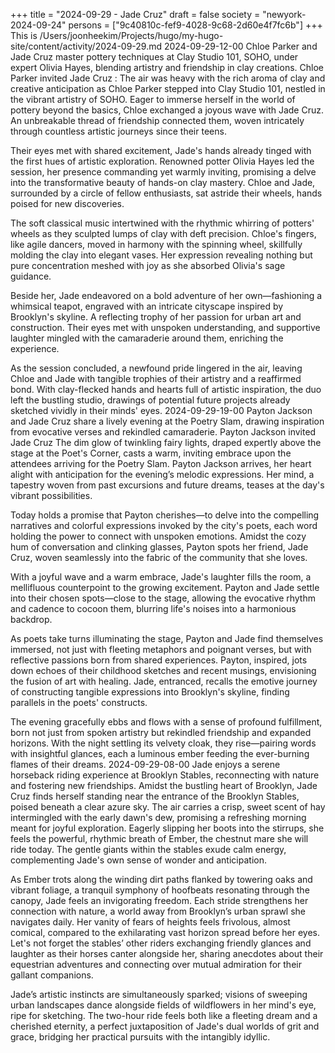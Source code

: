 +++
title = "2024-09-29 - Jade Cruz"
draft = false
society = "newyork-2024-09-24"
persons = ["9c40810c-fef9-4028-9c68-2d60e4f7fc6b"]
+++
This is /Users/joonheekim/Projects/hugo/my-hugo-site/content/activity/2024-09-29.md
2024-09-29-12-00
Chloe Parker and Jade Cruz master pottery techniques at Clay Studio 101, SOHO, under expert Olivia Hayes, blending artistry and friendship in clay creations.
Chloe Parker invited Jade Cruz
: The air was heavy with the rich aroma of clay and creative anticipation as Chloe Parker stepped into Clay Studio 101, nestled in the vibrant artistry of SOHO. Eager to immerse herself in the world of pottery beyond the basics, Chloe exchanged a joyous wave with Jade Cruz. An unbreakable thread of friendship connected them, woven intricately through countless artistic journeys since their teens.

Their eyes met with shared excitement, Jade's hands already tinged with the first hues of artistic exploration. Renowned potter Olivia Hayes led the session, her presence commanding yet warmly inviting, promising a delve into the transformative beauty of hands-on clay mastery. Chloe and Jade, surrounded by a circle of fellow enthusiasts, sat astride their wheels, hands poised for new discoveries.

The soft classical music intertwined with the rhythmic whirring of potters' wheels as they sculpted lumps of clay with deft precision. Chloe's fingers, like agile dancers, moved in harmony with the spinning wheel, skillfully molding the clay into elegant vases. Her expression revealing nothing but pure concentration meshed with joy as she absorbed Olivia's sage guidance.

Beside her, Jade endeavored on a bold adventure of her own—fashioning a whimsical teapot, engraved with an intricate cityscape inspired by Brooklyn's skyline. A reflecting trophy of her passion for urban art and construction. Their eyes met with unspoken understanding, and supportive laughter mingled with the camaraderie around them, enriching the experience.

As the session concluded, a newfound pride lingered in the air, leaving Chloe and Jade with tangible trophies of their artistry and a reaffirmed bond. With clay-flecked hands and hearts full of artistic inspiration, the duo left the bustling studio, drawings of potential future projects already sketched vividly in their minds' eyes.
2024-09-29-19-00
Payton Jackson and Jade Cruz share a lively evening at the Poetry Slam, drawing inspiration from evocative verses and rekindled camaraderie.
Payton Jackson invited Jade Cruz
The dim glow of twinkling fairy lights, draped expertly above the stage at the Poet's Corner, casts a warm, inviting embrace upon the attendees arriving for the Poetry Slam. Payton Jackson arrives, her heart alight with anticipation for the evening’s melodic expressions. Her mind, a tapestry woven from past excursions and future dreams, teases at the day's vibrant possibilities. 

Today holds a promise that Payton cherishes—to delve into the compelling narratives and colorful expressions invoked by the city's poets, each word holding the power to connect with unspoken emotions. Amidst the cozy hum of conversation and clinking glasses, Payton spots her friend, Jade Cruz, woven seamlessly into the fabric of the community that she loves.

With a joyful wave and a warm embrace, Jade's laughter fills the room, a mellifluous counterpoint to the growing excitement. Payton and Jade settle into their chosen spots—close to the stage, allowing the evocative rhythm and cadence to cocoon them, blurring life's noises into a harmonious backdrop.

As poets take turns illuminating the stage, Payton and Jade find themselves immersed, not just with fleeting metaphors and poignant verses, but with reflective passions born from shared experiences. Payton, inspired, jots down echoes of their childhood sketches and recent musings, envisioning the fusion of art with healing. Jade, entranced, recalls the emotive journey of constructing tangible expressions into Brooklyn's skyline, finding parallels in the poets' constructs. 

The evening gracefully ebbs and flows with a sense of profound fulfillment, born not just from spoken artistry but rekindled friendship and expanded horizons. With the night settling its velvety cloak, they rise—pairing words with insightful glances, each a luminous ember feeding the ever-burning flames of their dreams.
2024-09-29-08-00
Jade enjoys a serene horseback riding experience at Brooklyn Stables, reconnecting with nature and fostering new friendships.
Amidst the bustling heart of Brooklyn, Jade Cruz finds herself standing near the entrance of the Brooklyn Stables, poised beneath a clear azure sky. The air carries a crisp, sweet scent of hay intermingled with the early dawn's dew, promising a refreshing morning meant for joyful exploration. Eagerly slipping her boots into the stirrups, she feels the powerful, rhythmic breath of Ember, the chestnut mare she will ride today. The gentle giants within the stables exude calm energy, complementing Jade's own sense of wonder and anticipation. 

As Ember trots along the winding dirt paths flanked by towering oaks and vibrant foliage, a tranquil symphony of hoofbeats resonating through the canopy, Jade feels an invigorating freedom. Each stride strengthens her connection with nature, a world away from Brooklyn’s urban sprawl she navigates daily. Her vanity of fears of heights feels frivolous, almost comical, compared to the exhilarating vast horizon spread before her eyes. Let's not forget the stables’ other riders exchanging friendly glances and laughter as their horses canter alongside her, sharing anecdotes about their equestrian adventures and connecting over mutual admiration for their gallant companions. 

Jade’s artistic instincts are simultaneously sparked; visions of sweeping urban landscapes dance alongside fields of wildflowers in her mind's eye, ripe for sketching. The two-hour ride feels both like a fleeting dream and a cherished eternity, a perfect juxtaposition of Jade's dual worlds of grit and grace, bridging her practical pursuits with the intangibly idyllic.
